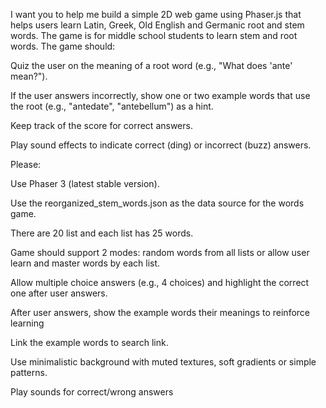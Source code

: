 I want you to help me build a simple 2D web game using Phaser.js that helps users learn Latin, Greek, Old English and Germanic  root and stem  words.  The game is for middle school students to learn stem and root words. The game should: 

Quiz the user on the meaning of a root word (e.g., "What does 'ante' mean?"). 

If the user answers incorrectly, show one or two example words that use the root (e.g., "antedate", "antebellum") as a hint. 

Keep track of the score for correct answers. 

Play sound effects to indicate correct (ding) or incorrect (buzz) answers. 

Please: 

Use Phaser 3 (latest stable version). 

Use the reorganized_stem_words.json as the data source for the words game.  

There are 20 list and each list has 25 words. 

Game should support 2 modes: random words from all lists or allow user learn and master words by each list. 

 Allow multiple choice answers (e.g., 4 choices) and highlight the correct one after user answers. 

After user answers, show the example words their meanings to reinforce learning  

Link the example words to search link.  

Use minimalistic background with muted textures, soft gradients or simple patterns.  

Play sounds for correct/wrong answers  

 